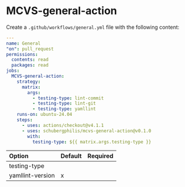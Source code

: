 # MCVS-general-action

Create a `.github/workflows/general.yml` file with the following content:

```yml
---
name: General
"on": pull_request
permissions:
  contents: read
  packages: read
jobs:
  MCVS-general-action:
    strategy:
      matrix:
        args:
          - testing-type: lint-commit
          - testing-type: lint-git
          - testing-type: yamllint
    runs-on: ubuntu-24.04
    steps:
      - uses: actions/checkout@v4.1.1
      - uses: schubergphilis/mcvs-general-action@v0.1.0
        with:
          testing-type: ${{ matrix.args.testing-type }}
```

| Option           | Default | Required |
| :--------------- | :------ | -------- |
| testing-type     |         |          |
| yamllint-version | x       |          |

